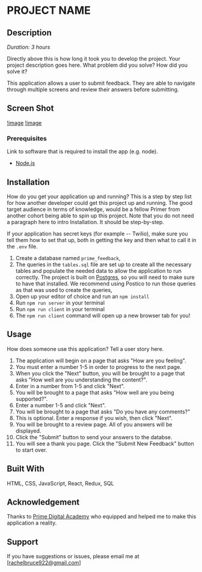 # PROJECT NAME

## Description

_Duration: 3 hours_

Directly above this is how long it took you to develop the project. Your project description goes here. What problem did you solve? How did you solve it? 

This application allows a user to submit feedback. They are able to navigate through multiple screens and review their answers before submitting.  

## Screen Shot

[!image](<img width="867" alt="Screen Shot 2022-07-17 at 5 17 52 PM" src="https://user-images.githubusercontent.com/97415526/179427650-b9a7a729-d1c1-4ce2-bf51-7a35f66e3ef3.png">
)
[!image](<img width="799" alt="Screen Shot 2022-07-17 at 12 28 40 PM" src="https://user-images.githubusercontent.com/97415526/179427715-e608aed9-4fe6-48c7-b0b7-6cf428d47a99.png">)

### Prerequisites

Link to software that is required to install the app (e.g. node).

- [Node.js](https://nodejs.org/en/)

## Installation

How do you get your application up and running? This is a step by step list for how another developer could get this project up and running. The good target audience in terms of knowledge, would be a fellow Primer from another cohort being able to spin up this project. Note that you do not need a paragraph here to intro Installation. It should be step-by-step.

If your application has secret keys (for example --  Twilio), make sure you tell them how to set that up, both in getting the key and then what to call it in the `.env` file.

1. Create a database named `prime_feedback`,
2. The queries in the `tables.sql` file are set up to create all the necessary tables and populate the needed data to allow the application to run correctly. The project is built on [Postgres](https://www.postgresql.org/download/), so you will need to make sure to have that installed. We recommend using Postico to run those queries as that was used to create the queries, 
3. Open up your editor of choice and run an `npm install`
4. Run `npm run server` in your terminal
5. Run `npm run client` in your terminal
6. The `npm run client` command will open up a new browser tab for you!

## Usage
How does someone use this application? Tell a user story here.

1. The application will begin on a page that asks "How are you feeling".
2. You must enter a number 1-5 in order to progress to the next page.
3. When you click the "Next" button, you will be brought to a page that asks "How well are you understanding the content?".
4. Enter in a number from 1-5 and click "Next".
5. You will be brought to a page that asks "How well are you being supported?". 
6. Enter a number 1-5 and click "Next".
7. You will be brought to a page that asks "Do you have any comments?"
8. This is optional. Enter a response if you wish, then click "Next".
9. You will be brought to a review page. All of you answers will be displayed. 
10. Click the "Submit" button to send your answers to the databse. 
11. You will see a thank you page. Click the "Submit New Feedback" button to start over.


## Built With

HTML, CSS, JavaScript, React, Redux, SQL

## Acknowledgement
Thanks to [Prime Digital Academy](www.primeacademy.io) who equipped and helped me to make this application a reality.

## Support
If you have suggestions or issues, please email me at [rachelbruce922@gmail.com]